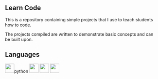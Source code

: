 <head>
  <link rel="stylesheet" href="https://cdn.jsdelivr.net/gh/devicons/devicon@v2.14.0/devicon.min.css">
</head>

<body>
<h2>Learn Code</h2>
<p>This is a repository containing simple projects that I use to teach students how to code.</p>
<p>The projects compiled are written to demonstrate basic concepts and can be built upon.</p>

<h2>Languages</h2>

<img src="https://cdn.jsdelivr.net/gh/devicons/devicon/icons/python/python-original-wordmark.svg" style="width: 30px; height: 30px;"/>python
<img src="https://cdn.jsdelivr.net/gh/devicons/devicon/icons/cplusplus/cplusplus-original.svg" style="width: 30px; height: 30px;" />
<img src="https://cdn.jsdelivr.net/gh/devicons/devicon/icons/html5/html5-original-wordmark.svg" style="width: 30px; height: 30px;"/>
<img src="https://cdn.jsdelivr.net/gh/devicons/devicon/icons/css3/css3-original-wordmark.svg" style="width: 30px; height: 30px;" />
</body>

